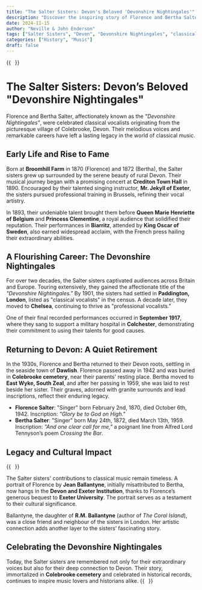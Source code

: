 ```yaml
---
title: "The Salter Sisters: Devon's Beloved 'Devonshire Nightingales'"
description: "Discover the inspiring story of Florence and Bertha Salter, the 'Devonshire Nightingales,' celebrated classical vocalists from Colebrooke, Devon. Learn about their rise to fame, royal performances, and lasting legacy."
date: 2024-11-15
author: "Neville & John Enderson"
tags: ["Salter Sisters", "Devon", "Devonshire Nightingales", "classical music", "Colebrooke history"]
categories: ["History", "Music"]
draft: false
---
```

{{<image float="right" width="11em" frame="true" caption="Portrait of the Salter Sisters" src="img/salter-sisters01.jpg" >}}

# The Salter Sisters: Devon’s Beloved "Devonshire Nightingales"

Florence and Bertha Salter, affectionately known as the *"Devonshire Nightingales"*, were celebrated classical vocalists originating from the picturesque village of Colebrooke, Devon. Their melodious voices and remarkable careers have left a lasting legacy in the world of classical music.

## Early Life and Rise to Fame

Born at **Broomhill Farm** in 1870 (Florence) and 1872 (Bertha), the Salter sisters grew up surrounded by the serene beauty of rural Devon. Their musical journey began with a promising concert at **Crediton Town Hall** in 1890. Encouraged by their talented singing instructor, **Mr. Jekyll of Exeter**, the sisters pursued professional training in Brussels, refining their vocal artistry.

In 1893, their undeniable talent brought them before **Queen Marie Henriette of Belgium** and **Princess Clementine**, a royal audience that solidified their reputation. Their performances in **Biarritz**, attended by **King Oscar of Sweden**, also earned widespread acclaim, with the French press hailing their extraordinary abilities.

## A Flourishing Career: The Devonshire Nightingales

For over two decades, the Salter sisters captivated audiences across Britain and Europe. Touring extensively, they gained the affectionate title of the *"Devonshire Nightingales."* By 1901, the sisters had settled in **Paddington, London**, listed as "classical vocalists" in the census. A decade later, they moved to **Chelsea**, continuing to thrive as "professional vocalists."

One of their final recorded performances occurred in **September 1917**, where they sang to support a military hospital in **Colchester**, demonstrating their commitment to using their talents for good causes.

## Returning to Devon: A Quiet Retirement

In the 1930s, Florence and Bertha returned to their Devon roots, settling in the seaside town of **Dawlish**. Florence passed away in 1942 and was buried in **Colebrooke cemetery**, near their parents' resting place. Bertha moved to **East Wyke, South Zeal**, and after her passing in 1959, she was laid to rest beside her sister. Their graves, adorned with granite surrounds and lead inscriptions, reflect their enduring legacy.

- **Florence Salter**: "Singer" born February 2nd, 1870, died October 6th, 1942. Inscription: *"Glory be to God on High."*
- **Bertha Salter**: "Singer" born May 24th, 1872, died March 13th, 1959. Inscription: *"And one clear call for me,"* a poignant line from Alfred Lord Tennyson’s poem *Crossing the Bar*.

## Legacy and Cultural Impact

{{<image float="right" width="11em" frame="true" caption="Painting of Florence Salter by Jean Ballantyne" src="img/florence-salter-painting-1890.jpg" >}}

The Salter sisters' contributions to classical music remain timeless. A portrait of Florence by **Jean Ballantyne**, initially misattributed to Bertha, now hangs in the **Devon and Exeter Institution**, thanks to Florence’s generous bequest to **Exeter University**. The portrait serves as a testament to their cultural significance.

Ballantyne, the daughter of **R.M. Ballantyne** (author of *The Coral Island*), was a close friend and neighbour of the sisters in London. Her artistic connection adds another layer to the sisters’ fascinating story.



## Celebrating the Devonshire Nightingales

Today, the Salter sisters are remembered not only for their extraordinary voices but also for their deep connection to Devon. Their story, immortalized in **Colebrooke cemetery** and celebrated in historical records, continues to inspire music lovers and historians alike.
{{<image float="right" width="11em" frame="true" caption="Bertha Salter" src="img/bertha-salter.jpg" >}}
